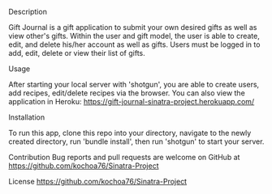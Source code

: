 
Description

Gift Journal is a gift application to submit your own desired gifts as well as view other's gifts. Within the user and gift model, the user is able to create, edit, and delete his/her account as well as gifts. Users must be logged in to add, edit, delete or view their list of gifts.

Usage

After starting your local server with 'shotgun', you are able to create users, add recipes, edit/delete recipes via the browser. You can also view the application in Heroku: https://gift-journal-sinatra-project.herokuapp.com/

Installation

To run this app, clone this repo into your directory, navigate to the newly created directory, run 'bundle install', then run 'shotgun' to start your server.

Contribution Bug reports and pull requests are welcome on GitHub at https://github.com/kochoa76/Sinatra-Project

License https://github.com/kochoa76/Sinatra-Project
